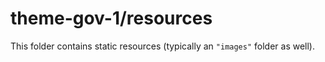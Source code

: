 # theme-gov-1/resources

This folder contains static resources (typically an `"images"` folder as well).
